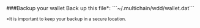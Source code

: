 <a name="LinuxBackup">
###Backup your wallet
Back up this file*:  
```~/.multichain/wdd/wallet.dat```

<small>*It is important to keep your backup in a secure location.</small>

